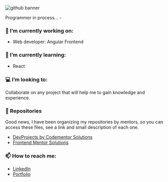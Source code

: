 ![github banner](https://user-images.githubusercontent.com/47092867/136709049-503e9238-0477-4371-b352-e7e10d9d071e.png)

Programmer in process... -

### 🔭 I’m currently working on:

- Web developer: Angular Frontend

### 🌱 I’m currently learning:

- React

### 💻 I’m looking to:

Collaborate on any project that will help me to gain knowledge and experience.

### 🚧 Repositories

Good news, I have been organizing my repositories by mentors, so you can access these files, see a link and small description of each one.

- [DevProjects by Codementor Solutions](https://github.com/vanecordero/DevProjects-by-codementor)  
- [Frontend Mentor Solutions](https://github.com/vanecordero/Frontend-Mentor)

### 📫 How to reach me:

- [LinkedIn](https://www.linkedin.com/in/rvco/)  
- [Portfolio](http://www.rvcordero.com/)
<!--
**vanecordero/vanecordero** is a ✨ _special_ ✨ repository because its `README.md` (this file) appears on your GitHub profile.

Here are some ideas to get you started:


- 🤔 I’m looking for help with ...
- 💬 Ask me about ...
- 😄 Pronouns: ...
- ⚡ Fun fact: ...
-->
